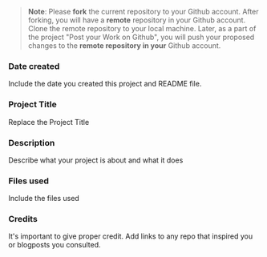 >**Note**: Please **fork** the current repository to your Github account. After forking, you will have a **remote** repository in your Github account. Clone the remote repository to your local machine. Later, as a part of the project "Post your Work on Github", you will push your proposed changes to the **remote repository in your** Github account.

### Date created
Include the date you created this project and README file.

### Project Title
Replace the Project Title

### Description
Describe what your project is about and what it does

### Files used
Include the files used

### Credits
It's important to give proper credit. Add links to any repo that inspired you or blogposts you consulted.

